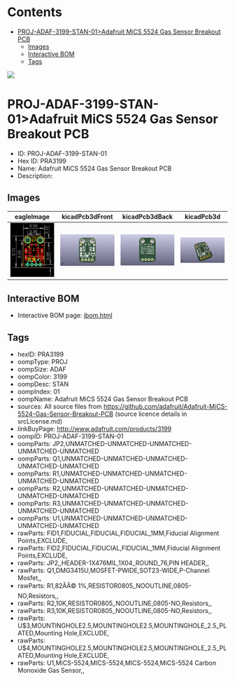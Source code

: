 



Contents
========

* [PROJ-ADAF-3199-STAN-01>Adafruit MiCS 5524 Gas Sensor Breakout PCB](#proj-adaf-3199-stan-01adafruit-mics-5524-gas-sensor-breakout-pcb)
	* [Images](#images)
	* [Interactive BOM](#interactive-bom)
	* [Tags](#tags)
  
![][im]
# PROJ-ADAF-3199-STAN-01>Adafruit MiCS 5524 Gas Sensor Breakout PCB

- ID: PROJ-ADAF-3199-STAN-01
- Hex ID: PRA3199
- Name: Adafruit MiCS 5524 Gas Sensor Breakout PCB
- Description: 

## Images
  
  

|eagleImage|kicadPcb3dFront|kicadPcb3dBack|kicadPcb3d|
| :---: | :---: | :---: | :---: |
|[![eagleImage](eagleImage_140.png)](eagleImage_.png)|[![kicadPcb3dFront](kicadPcb3dFront_140.png)](kicadPcb3dFront_.png)|[![kicadPcb3dBack](kicadPcb3dBack_140.png)](kicadPcb3dBack_.png)|[![kicadPcb3d](kicadPcb3d_140.png)](kicadPcb3d_.png)|

## Interactive BOM

- Interactive BOM page: [ibom.html](kicad/bom/ibom.html)

## Tags

- hexID: PRA3199
- oompType: PROJ
- oompSize: ADAF
- oompColor: 3199
- oompDesc: STAN
- oompIndex: 01
- oompName: Adafruit MiCS 5524 Gas Sensor Breakout PCB
- sources: All source files from https://github.com/adafruit/Adafruit-MiCS-5524-Gas-Sensor-Breakout-PCB (source licence details in srcLicense.md)
- linkBuyPage: http://www.adafruit.com/products/3199
- oompID: PROJ-ADAF-3199-STAN-01
- oompParts: JP2,UNMATCHED-UNMATCHED-UNMATCHED-UNMATCHED-UNMATCHED
- oompParts: Q1,UNMATCHED-UNMATCHED-UNMATCHED-UNMATCHED-UNMATCHED
- oompParts: R1,UNMATCHED-UNMATCHED-UNMATCHED-UNMATCHED-UNMATCHED
- oompParts: R2,UNMATCHED-UNMATCHED-UNMATCHED-UNMATCHED-UNMATCHED
- oompParts: R3,UNMATCHED-UNMATCHED-UNMATCHED-UNMATCHED-UNMATCHED
- oompParts: U1,UNMATCHED-UNMATCHED-UNMATCHED-UNMATCHED-UNMATCHED
- rawParts: FID1,FIDUCIAL,FIDUCIAL,FIDUCIAL_1MM,Fiducial Alignment Points,EXCLUDE,
- rawParts: FID2,FIDUCIAL,FIDUCIAL,FIDUCIAL_1MM,Fiducial Alignment Points,EXCLUDE,
- rawParts: JP2,,HEADER-1X476MIL,1X04_ROUND_76,PIN HEADER,,
- rawParts: Q1,DMG3415U,MOSFET-PWIDE,SOT23-WIDE,P-Channel Mosfet,,
- rawParts: R1,82ÃÂ© 1%,RESISTOR0805_NOOUTLINE,0805-NO,Resistors,,
- rawParts: R2,10K,RESISTOR0805_NOOUTLINE,0805-NO,Resistors,,
- rawParts: R3,10K,RESISTOR0805_NOOUTLINE,0805-NO,Resistors,,
- rawParts: U$3,MOUNTINGHOLE2.5,MOUNTINGHOLE2.5,MOUNTINGHOLE_2.5_PLATED,Mounting Hole,EXCLUDE,
- rawParts: U$4,MOUNTINGHOLE2.5,MOUNTINGHOLE2.5,MOUNTINGHOLE_2.5_PLATED,Mounting Hole,EXCLUDE,
- rawParts: U1,MiCS-5524,MICS-5524,MICS-5524,MiCS-5524 Carbon Monoxide Gas Sensor,,



[im]: kicadPcb3d_450.png

